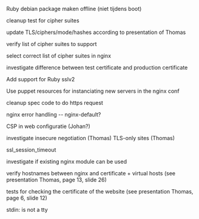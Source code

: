 Ruby debian package maken offline (niet tijdens boot)

cleanup test for cipher suites

update TLS/ciphers/mode/hashes according to presentation of Thomas

verify list of cipher suites to support

select correct list of cipher suites in nginx

investigate difference between test certificate and production certificate

Add support for Ruby sslv2

Use puppet resources for instanciating new servers in the nginx conf

cleanup spec code to do https request

nginx error handling -- nginx-default?

CSP in web configuratie (Johan?)

investigate insecure negotiation (Thomas)
TLS-only sites (Thomas)

ssl_session_timeout

investigate if existing nginx module can be used

verify hostnames between nginx and certificate + virtual hosts (see presentation Thomas, page 13, slide 26)

tests for checking the certificate of the website (see presentation Thomas, page 6, slide 12)

stdin: is not a tty


















